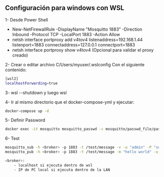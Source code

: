 ## Configuración para windows con WSL

1- Desde Power Shell

- New-NetFirewallRule -DisplayName "Mosquitto 1883" -Direction Inbound -Protocol TCP -LocalPort 1883 -Action Allow
- netsh interface portproxy add v4tov4 listenaddress=192.168.1.44 listenport=1883 connectaddress=127.0.0.1 connectport=1883
- netsh interface portproxy show v4tov4 (Opcional para validar el proxy creado)

2- Crear o editar archivo C/Users/myuser/.wslconfig
Con el siguiente contenido:
```sh
[wsl2]
localhostForwarding=true
```

3- wsl --shutdown y luego wsl

4- Ir al mismo directorio que el docker-compose-yml y ejecutar: 

```sh
docker-compose up -d
```

5- Definir Password

```sh
docker exec -it mosquitto mosquitto_passwd -c mosquitto/passwd_file/password.txt admin
```

6- Test

```sh
mosquitto_sub -h <broker> -p 1883 -t /test/message -v -u "admin" -P "soa2024"
mosquitto_pub -h <broker> -p 1883 -t /test/message -m "hello world" -u "admin" -P "soa2024"

<broker>: 
    - localhost si ejecuta dentro de wsl
    - IP de PC local si ejecuta dentro de la LAN
```